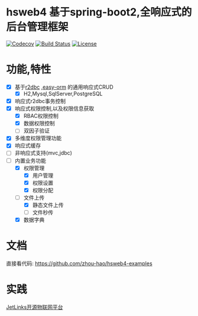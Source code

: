 # hsweb4 基于spring-boot2,全响应式的后台管理框架
[![Codecov](https://codecov.io/gh/hs-web/hsweb-framework/branch/4.0.x/graph/badge.svg)](https://codecov.io/gh/hs-web/hsweb-framework/branch/master)
[![Build Status](https://api.travis-ci.com/hs-web/hsweb-framework.svg?branch=4.0.x)](https://travis-ci.com/hs-web/hsweb-framework)
[![License](https://img.shields.io/badge/license-Apache%202-4EB1BA.svg?style=flat-square)](https://www.apache.org/licenses/LICENSE-2.0.html)

# 功能,特性
- [x] 基于[r2dbc](https://github.com/r2dbc) ,[easy-orm](https://github.com/hs-web/hsweb-easy-orm/tree/4.0.x) 的通用响应式CRUD
    - [x] H2,Mysql,SqlServer,PostgreSQL
- [x] 响应式r2dbc事务控制
- [x] 响应式权限控制,以及权限信息获取
    - [x] RBAC权限控制
    - [x] 数据权限控制
    - [ ] 双因子验证
- [x] 多维度权限管理功能
- [x] 响应式缓存 
- [ ] 非响应式支持(mvc,jdbc)
- [ ] 内置业务功能
    - [x] 权限管理
        - [x] 用户管理
        - [x] 权限设置
        - [x] 权限分配
    - [ ] 文件上传
        - [x] 静态文件上传
        - [ ] 文件秒传
    - [x] 数据字典

# 文档

直接看代码: https://github.com/zhou-hao/hsweb4-examples

# 实践

[JetLinks开源物联网平台](https://github.com/jetlinks)
